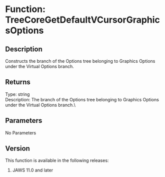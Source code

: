 # Function: TreeCoreGetDefaultVCursorGraphicsOptions

## Description

Constructs the branch of the Options tree belonging to Graphics Options
under the Virtual Options branch.

## Returns

Type: string\
Description: The branch of the Options tree belonging to Graphics
Options under the Virtual Options branch.\

## Parameters

No Parameters

## Version

This function is available in the following releases:

1.  JAWS 11.0 and later
